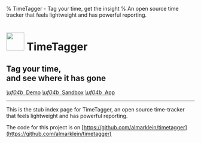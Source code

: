 % TimeTagger - Tag your time, get the insight
% An open source time tracker that feels lightweight and has powerful reporting.


<h1>
    <img src='timetagger192.png' width='48px' />
    TimeTagger
</h1>
<h2>Tag your time,<br>and see where it has gone</h2>

<div>
    <a href='/demo' class='ctabutton'>
        <i class='fas'>\uf04b</i>&nbsp;&nbsp;Demo</a>
    <a href='/sandbox' class='ctabutton'>
        <i class='fas'>\uf04b</i>&nbsp;&nbsp;Sandbox</a>
    <a href='/app' class='ctabutton'>
        <i class='fas'>\uf04b</i>&nbsp;&nbsp;App</a>
</div>

----

This is the stub index page for TimeTagger,
an open source time-tracker that feels lightweight and has powerful reporting.

The code for this project is on
[https://github.com/almarklein/timetagger](https://github.com/almarklein/timetagger)
